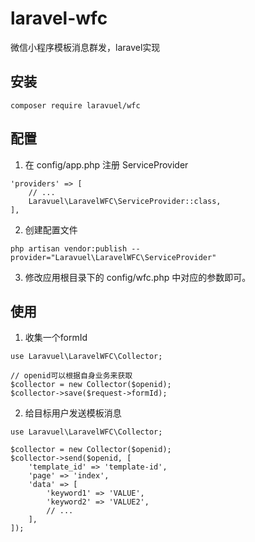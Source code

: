 # laravel-wfc
微信小程序模板消息群发，laravel实现

## 安装
```
composer require laravuel/wfc
```

## 配置
1. 在 config/app.php 注册 ServiceProvider
```
'providers' => [
    // ...
    Laravuel\LaravelWFC\ServiceProvider::class,
],
```
2. 创建配置文件
```
php artisan vendor:publish --provider="Laravuel\LaravelWFC\ServiceProvider"
```
3. 修改应用根目录下的 config/wfc.php 中对应的参数即可。

## 使用
1. 收集一个formId

```
use Laravuel\LaravelWFC\Collector;

// openid可以根据自身业务来获取
$collector = new Collector($openid);
$collector->save($request->formId);
```
2. 给目标用户发送模板消息

```
use Laravuel\LaravelWFC\Collector;

$collector = new Collector($openid);
$collector->send($openid, [
    'template_id' => 'template-id',
    'page' => 'index',
    'data' => [
        'keyword1' => 'VALUE',
        'keyword2' => 'VALUE2',
        // ...
    ],
]);
```
